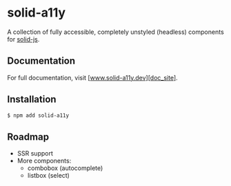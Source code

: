 # solid-a11y

A collection of fully accessible, completely unstyled (headless) components for
[solid-js][solid_js].

## Documentation

For full documentation, visit [www.solid-a11y.dev][doc_site].

## Installation

```sh
$ npm add solid-a11y
```

## Roadmap

- SSR support
- More components:
  - combobox (autocomplete)
  - listbox (select)

[solid_js]: https://www.solidjs.com/
[doc_site]: https://www.solid-a11y.dev/
